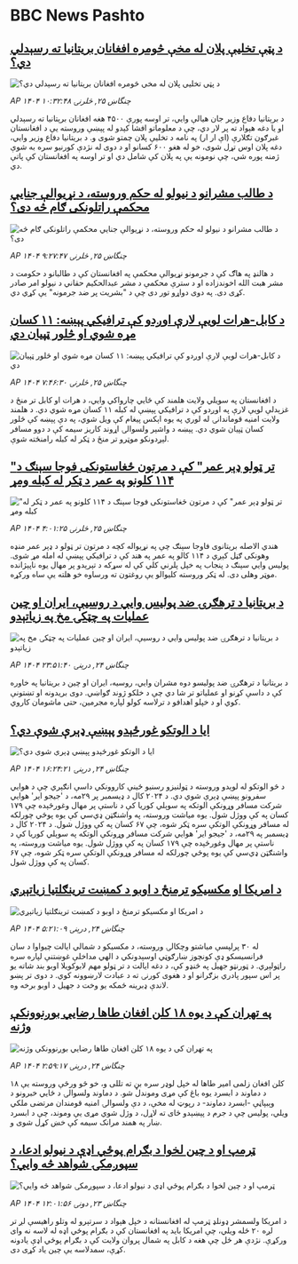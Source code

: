 # BBC News Pashto## [د پټې تخلیې پلان له مخې څومره افغانان بریتانیا ته رسېدلي دي؟](https://www.bbc.com/pashto/articles/c78nq886jewo?at_campaign=githubrss)![د پټې تخلیې پلان له مخې څومره افغانان بریتانیا ته رسېدلي دي؟](https://ichef.bbci.co.uk/ace/ws/240/cpsprodpb/8dea/live/2018bdd0-6230-11f0-b1b9-2b94c1f6d9f3.jpg)_AP ۱۴۰۴ چنگاښ ۲۵, څلرنۍ ۱۰:۳۲:۴۸_د برېتانیا دفاع وزیر جان هیالې وايي، تر اوسه پورې ۴۵۰۰ هغه افغانان برېتانیا ته رسېدلي او یا دغه هېواد ته پر لار دي، چې د معلوماتو افشا کېدو له پېښې وروسته یې د افغانستان غبرګون تګلارې (اې ار ار) په نامه د تخلیې پلان چمتو شوی و. 
 د بریتانیا دفاع وزیر وايي، دغه پلان اوس تړل شوی، خو له هغو ۶۰۰ کسانو او د دوی له نژدې کورنیو سره به شوې ژمنه پوره شي، چې نومونه یې په پلان کې شامل دي او تر اوسه په افغانستان کې پاتې دي.## [د طالب مشرانو د نیولو له حکم وروسته، د نړیوالې جنایي محکمې راتلونکی ګام څه دی؟](https://www.bbc.com/pashto/articles/c4gdj08ry5jo?at_campaign=githubrss)![د طالب مشرانو د نیولو له حکم وروسته، د نړیوالې جنایي محکمې راتلونکی ګام څه دی؟](https://ichef.bbci.co.uk/ace/ws/240/cpsprodpb/4858/live/6fca2e40-5d85-11f0-a6b8-21ace6496903.jpg)_AP ۱۴۰۴ چنگاښ ۲۵, څلرنۍ ۹:۲۷:۴۷_د هالنډ په هاګ کې د جرمونو نړیوالې محکمې په افغانستان کې د طالبانو د حکومت د مشر هبت الله اخوندزاده او د سترې محکمې د مشر عبدالحکیم حقاني د نیولو امر صادر کړی دی.
 په دوی دواړو تور دی چې د "بشریت پر ضد جرمونه" یې کړي دي.## [د کابل-هرات لویې لارې اوږدو کې ترافیکي پېښه: ۱۱ کسان مړه شوي او څلور ټپیان دي](https://www.bbc.com/pashto/articles/c1ljyjrv568o?at_campaign=githubrss)![د کابل-هرات لویې لارې اوږدو کې ترافیکي پېښه: ۱۱ کسان مړه شوي او څلور ټپیان دي](https://ichef.bbci.co.uk/ace/ws/240/cpsprodpb/6fa6/live/fd09c090-6217-11f0-b5c5-012c5796682d.jpg)_AP ۱۴۰۴ چنگاښ ۲۵, څلرنۍ ۷:۴۶:۳۰_د افغانستان په سویلي ولایت هلمند کې ځايي چارواکي وايي، د هرات او کابل تر منځ د غزېدلې لویې لارې په اوږدو کې د ترافیکي پېښې له کبله ۱۱ کسان مړه شوي دي.
د هلمند ولایت امنیه قوماندانۍ له لوري په یوه اېکس پیغام کې ویل شوي، په دې پېښه کې څلور کسان ټپیان شوي دي.
پېښه د واشېر ولسوالۍ اړوند کاریز سیمه کې د دوو مسافر لېږدونکو موټرو تر منځ د ټکر له کبله رامنځته شوې.## ["تر ټولو ډېر عمر" کې د مرتون ځغاستونکی فوجا سېنګ د ۱۱۴ کلونو په عمر د ټکر له کبله ومړ](https://www.bbc.com/pashto/articles/c98j2g935vvo?at_campaign=githubrss)!["تر ټولو ډېر عمر" کې د مرتون ځغاستونکی فوجا سېنګ د ۱۱۴ کلونو په عمر د ټکر له کبله ومړ](https://ichef.bbci.co.uk/ace/ws/240/cpsprodpb/d0dd/live/3f9654a0-6150-11f0-a8bf-11b964825fda.jpg)_AP ۱۴۰۴ چنگاښ ۲۵, څلرنۍ ۴:۰۱:۲۵_هندي الاصله بريتانوی فاوجا سېنګ چې په نړيواله کچه د مرتون تر ټولو د ډېر عمر منډه وهونکی ګڼل کېږي د ۱۱۴ کالو په عمر په هند کې د ترافيکي پېښې له امله مړ شوی. پوليس وايي سېنګ د پنجاب په خپل پلرني کلي کې له سړکه د تېرېدو پر مهال يوه ناپېژانده موټر وهلی دی. له ټکر وروسته کليوالو يې روغتون ته ورساوه خو هلته يې ساه ورکړه.## [د بريتانيا د ترهګرۍ ضد پولیس وايي د روسیې، ایران او چین عملیات په چټکۍ مخ په زیاتېدو](https://www.bbc.com/pashto/articles/c8732d0p935o?at_campaign=githubrss)![د بريتانيا د ترهګرۍ ضد پولیس وايي د روسیې، ایران او چین عملیات په چټکۍ مخ په زیاتېدو](https://ichef.bbci.co.uk/ace/ws/240/cpsprodpb/7695/live/4e8d8070-61d5-11f0-a40e-a1af2950b220.jpg)_AP ۱۴۰۴ چنگاښ ۲۴, درېنۍ ۲۳:۵۱:۴۰_د بریتانیا د ترهګرۍ ضد پولیسو دوه مشران وايي، روسیه، ایران او چین د بریتانیا په خاوره کې د داسې کړنو او عملیاتو تر شا دي چې د خلکو ژوند ګواښي. دوی بریدونه او تښتونې کوي او د خپلو اهدافو د ترلاسه کولو لپاره مجرمین، حتی ماشومان کاروي.## [ایا د الوتکو غورځېدو پېښې ډېرې شوې دي؟](https://www.bbc.com/pashto/articles/c36x2g75d8ro?at_campaign=githubrss)![ایا د الوتکو غورځېدو پېښې ډېرې شوې دي؟](https://ichef.bbci.co.uk/ace/ws/240/cpsprodpb/3a0f/live/facdc140-617d-11f0-960d-e9f1088a89fe.jpg)_AP ۱۴۰۴ چنگاښ ۲۴, درېنۍ ۱۶:۲۴:۲۱_د څو الوتکو له لوېدو وروسته د ټولنیزو رسنیو ځینې کاروونکي داسې انګېري چې د هوایي سفرونو پېښې ډېرې شوي دي.
د ۲۰۲۴ کال د ډ‌یسمبر پر ۲۹مه، د 'جیجو ایر' هوايي شرکت  مسافر وړونکې الوتکه په سوېلي کوریا کې د ناستې پر مهال وغورځېده چې ۱۷۹ کسان په کې ووژل شول.
یوه میاشت وروسته، په واشنګټن ډي‌سي کې یوه پوځي چورلکه له مسافر وړونکې الوتکې سره ټکر شوه، چې ۶۷ کسان په کې ووژل شول.
د ۲۰۲۴ کال د ډ‌یسمبر په ۲۹مه، د 'جیجو ایر' هوايي شرکت  مسافر وړونکې الوتکه په سوېلي کوریا کې د ناستې پر مهال وغورځېده چې ۱۷۹ کسان په کې ووژل شول.
یوه میاشت وروسته، په واشنګټن ډي‌سي کې یوه پوځي چورلکه له مسافر وړونکې الوتکې سره ټکر شوه، چې ۶۷ کسان په کې ووژل شول.## [د امریکا او مکسیکو ترمنځ د اوبو د کمښت ترینګلتیا زیاتېږي](https://www.bbc.com/pashto/articles/cr4wpzk32z3o?at_campaign=githubrss)![د امریکا او مکسیکو ترمنځ د اوبو د کمښت ترینګلتیا زیاتېږي](https://ichef.bbci.co.uk/ace/ws/240/cpsprodpb/7599/live/19b1d200-60b0-11f0-a40e-a1af2950b220.jpg)_AP ۱۴۰۴ چنگاښ ۲۴, درېنۍ ۵:۲۱:۰۹_له ۳۰ پرلپسې میاشتو وچکالۍ وروسته، د مکسیکو د شمالي ایالت چيواوا د سان فرانسیسکو ډې کونچوز ښارګوټي اوسېدونکي د الهي مداخلې غوښتنې لپاره سره راټولېږي.
د ټورنټو جهيل په څنډو کې، د دغه ایالت د تر ټولو مهم لابوکویلا اوبو بند شاته یو پر اس سپور پادري بزګرانو او د هغوی کورنۍ ته د عبادت لارښوونه کوي.
د دوی تر پښو لاندې ډبرینه ځمکه یو وخت د جهیل د اوبو برخه وه.## [په تهران کې د یوه ۱۸ کلن افغان طاها رضايي بوږنوونکې وژنه](https://www.bbc.com/pashto/articles/cwyk2k4d192o?at_campaign=githubrss)![په تهران کې د یوه ۱۸ کلن افغان طاها رضايي بوږنوونکې وژنه](https://ichef.bbci.co.uk/ace/ws/240/cpsprodpb/40fb/live/29d495b0-60aa-11f0-ba44-5934558aeaa1.jpg)_AP ۱۴۰۴ چنگاښ ۲۴, درېنۍ ۲:۵۹:۱۷_۱۸ کلن افغان زلمی امیر طاها له خپل لوډر سره بڼ ته تللی و، خو څو ورځې وروسته یې د دماوند د ابسرد یوه باغ کې مړی وموندل شو. د دماوند ولسوالۍ د ځايي خبرونو د وېبپاڼې -ابسرد دماوند- د رپوټ له مخې، د دې ولسوالۍ امنیه قومندان مرتضی ملکي ویلي، پولیس چې د جرم د پېښېدو ځای ته لاړل، د وژل شوي مړی یې وموند، چې د ابسرد ښار په همند مرانک سیمه کې خښ کړل شوی و.## [ټرمپ او د چین لخوا د بګرام پوځي اډې د نیولو ادعا،       د سپوږمکۍ شواهد څه وايي؟](https://www.bbc.com/pashto/articles/cgeq880vg3po?at_campaign=githubrss)![ټرمپ او د چین لخوا د بګرام پوځي اډې د نیولو ادعا،       د سپوږمکۍ شواهد څه وايي؟](https://ichef.bbci.co.uk/ace/ws/240/cpsprodpb/21c8/live/fa7ab1c0-5e68-11f0-a40e-a1af2950b220.jpg)_AP ۱۴۰۴ چنگاښ ۲۳, دونۍ ۱۲:۰۱:۵۶_د امریکا ولسمشر ډونلډ ټرمپ له افغانستانه د خپل هېواد د سرتېرو له وتلو راهیسې لږ تر لږه ۲۰ ځله ویلي، چې امریکا باید په افغانستان کې د بګرام پوځي اډه له لاسه نه وای ورکړې.
نژدې هر ځل چې هغه د کابل په شمال  پروان ولایت کې د بګرام پوځي اډې یادونه کړې، سمدلاسه یې چین یاد کړی دی.